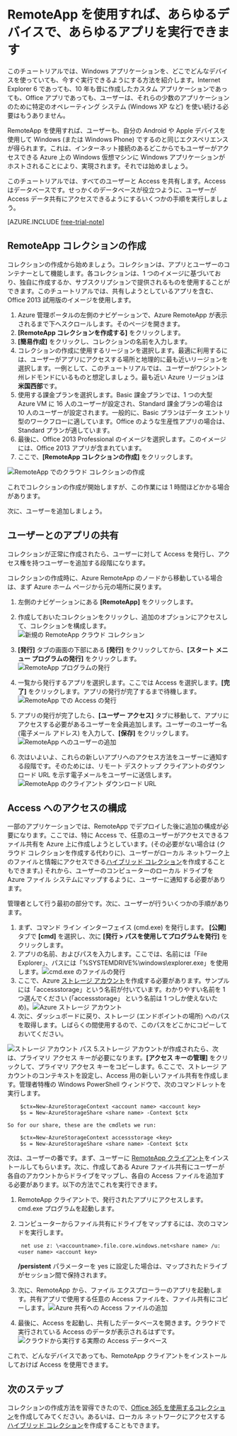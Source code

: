 <properties
   pageTitle="RemoteApp を使用すれば、あらゆるデバイスで、あらゆるアプリを実行できます"
   description="RemoteApp を使用して、ユーザーと任意のアプリを共有する方法について説明します。"
   services="remoteapp"
   documentationCenter=""
   authors="lizap"
   manager="mbaldwin"
   editor=""/>

<tags
   ms.service="remoteapp"
   ms.devlang="na"
   ms.topic="hero-article"
   ms.tgt_pltfrm="na"
   ms.workload="compute"
   ms.date="05/28/2015"
   ms.author="elizapo"/>

# RemoteApp を使用すれば、あらゆるデバイスで、あらゆるアプリを実行できます

このチュートリアルでは、Windows アプリケーションを、どこでどんなデバイスを使っていても、今すぐ実行できるようにする方法を紹介します。Internet Explorer 6 であっても、10 年も昔に作成したカスタム アプリケーションであっても、Office アプリであっても、ユーザーは、それらの少数のアプリケーションのために特定のオペレーティング システム (Windows XP など) を使い続ける必要はもうありません。

RemoteApp を使用すれば、ユーザーも、自分の Android や Apple デバイスを使用して Windows (または Windows Phone) でするのと同じエクスペリエンスが得られます。これは、インターネット接続のあるどこからでもユーザーがアクセスできる Azure 上の Windows 仮想マシンに Windows アプリケーションがホストされることにより、実現されます。それでは始めましょう。

このチュートリアルでは、すべてのユーザーと Access を共有します。Access はデータベースです。せっかくのデータベースが役立つように、ユーザーが Access データ共有にアクセスできるようにするいくつかの手順を実行しましょう。

[AZURE.INCLUDE [free-trial-note](../../includes/free-trial-note.md)]


## RemoteApp コレクションの作成

コレクションの作成から始めましょう。コレクションは、アプリとユーザーのコンテナーとして機能します。各コレクションは、1 つのイメージに基づいており、独自に作成するか、サブスクリプションで提供されるものを使用することができます。このチュートリアルでは、共有しようとしているアプリを含む、Office 2013 試用版のイメージを使用します。

1. Azure 管理ポータルの左側のナビゲーションで、Azure RemoteApp が表示されるまで下へスクロールします。そのページを開きます。
2. **[RemoteApp コレクションを作成する]** をクリックします。
3. **[簡易作成]** をクリックし、コレクションの名前を入力します。
4. コレクションの作成に使用するリージョンを選択します。最適に利用するには、ユーザーがアプリにアクセスする場所と地理的に最も近いリージョンを選択します。一例として、このチュートリアルでは、ユーザーがワシントン州レドモンドにいるものと想定しましょう。最も近い Azure リージョンは **米国西部**です。
5. 使用する課金プランを選択します。Basic 課金プランでは、1 つの大型 Azure VM に 16 人のユーザーが設定され、Standard 課金プランの場合は 10 人のユーザーが設定されます。一般的に、Basic プランはデータ エントリ型のワークフローに適しています。Office のような生産性アプリの場合は、Standard プランが適しています。
6. 最後に、Office 2013 Professional のイメージを選択します。このイメージには、Office 2013 アプリが含まれています。  
7. ここで、**[RemoteApp コレクションの作成]** をクリックします。

![RemoteApp でのクラウド コレクションの作成](./media/remoteapp-anyapp/ra-anyappcreatecollection.png)

これでコレクションの作成が開始しますが、この作業には 1 時間ほどかかる場合があります。

次に、ユーザーを追加しましょう。

## ユーザーとのアプリの共有

コレクションが正常に作成されたら、ユーザーに対して Access を発行し、アクセス権を持つユーザーを追加する段階になります。

コレクションの作成時に、Azure RemoteApp のノードから移動している場合は、まず Azure ホーム ページから元の場所に戻ります。

1. 左側のナビゲーションにある **[RemoteApp]** をクリックします。
2. 作成しておいたコレクションをクリックし、追加のオプションにアクセスして、コレクションを構成します。![新規の RemoteApp クラウド コレクション](./media/remoteapp-anyapp/ra-anyappcollection.png)
3. **[発行]** タブの画面の下部にある **[発行]** をクリックしてから、**[スタート メニュー プログラムの発行]** をクリックします。![RemoteApp プログラムの発行](./media/remoteapp-anyapp/ra-anyapppublish.png)
4. 一覧から発行するアプリを選択します。ここでは Access を選択します。**[完了]** をクリックします。アプリの発行が完了するまで待機します。![RemoteApp での Access の発行](./media/remoteapp-anyapp/ra-anyapppublishaccess.png)


1. アプリの発行が完了したら、**[ユーザー アクセス]** タブに移動して、アプリにアクセスする必要があるユーザーを全員追加します。ユーザーのユーザー名 (電子メール アドレス) を入力して、**[保存]** をクリックします。![RemoteApp へのユーザーの追加](./media/remoteapp-anyapp/ra-anyappaddusers.png)


1. 次はいよいよ、これらの新しいアプリへのアクセス方法をユーザーに通知する段階です。そのためには、リモート デスクトップ クライアントのダウンロード URL を示す電子メールをユーザーに送信します。![RemoteApp のクライアント ダウンロード URL](./media/remoteapp-anyapp/ra-anyappurl.png)

## Access へのアクセスの構成

一部のアプリケーションでは、RemoteApp でデプロイした後に追加の構成が必要になります。ここでは、特に Access で、任意のユーザーがアクセスできるファイル共有を Azure 上に作成しようとしています。(その必要がない場合は (クラウド コレクションを作成する代わりに)、ユーザーがローカル ネットワーク上のファイルと情報にアクセスできる[ハイブリッド コレクション](remoteapp-create-hybrid-deployment.md)を作成することもできます。) それから、ユーザーのコンピューターのローカル ドライブを Azure ファイル システムにマップするように、ユーザーに通知する必要があります。

管理者として行う最初の部分です。次に、ユーザーが行ういくつかの手順があります。

1. まず、コマンド ライン インターフェイス (cmd.exe) を発行します。 **[公開]** タブで **[cmd]** を選択し、次に **[発行 > パスを使用してプログラムを発行]** をクリックします。
2. アプリの名前、およびパスを入力します。ここでは、名前には「File Explorer」、パスには「%SYSTEMDRIVE%\\windows\\explorer.exe」を使用します。![cmd.exe のファイルの発行](./media/remoteapp-anyapp/ra-publishcmd.png)
3. ここで、Azure [ストレージ アカウント](../storage-create-storage-account.md)を作成する必要があります。サンプルには「accessstorage」という名前が付いています。わかりやすい名前を 1 つ選んでください (「accessstorage」 という名前は 1 つしか使えないため)。![Azure ストレージ アカウント](./media/remoteapp-anyapp/ra-anyappazurestorage.png)
4. 次に、ダッシュボードに戻り、ストレージ (エンドポイントの場所) へのパスを取得します。しばらくの間使用するので、このパスをどこかにコピーしておいてください。

![ストレージ アカウント パス](./media/remoteapp-anyapp/ra-anyappstoragelocation.png) 5.ストレージ アカウントが作成されたら、次は、プライマリ アクセス キーが必要になります。**[アクセス キーの管理]** をクリックして、プライマリ アクセス キーをコピーします。6.ここで、ストレージ アカウントのコンテキストを設定し、Access 用の新しいファイル共有を作成します。管理者特権の Windows PowerShell ウィンドウで、次のコマンドレットを実行します。

        $ctx=New-AzureStorageContext <account name> <account key>
    	$s = New-AzureStorageShare <share name> -Context $ctx

	So for our share, these are the cmdlets we run:

	    $ctx=New-AzureStorageContext accessstorage <key>
    	$s = New-AzureStorageShare <share name> -Context $ctx


次は、ユーザーの番です。まず、ユーザーに [RemoteApp クライアント](remoteapp-clients.md)をインストールしてもらいます。次に、作成してある Azure ファイル共有にユーザーが各自のアカウントからドライブをマップし、各自の Access ファイルを追加する必要があります。以下の方法でこれを実行できます。

1. RemoteApp クライアントで、発行されたアプリにアクセスします。cmd.exe プログラムを起動します。
2. コンピューターからファイル共有にドライブをマップするには、次のコマンドを実行します。

		net use z: \<accountname>.file.core.windows.net<share name> /u:<user name> <account key>

	**/persistent** パラメーターを yes に設定した場合は、マップされたドライブがセッション間で保持されます。
1. 次に、RemoteApp から、ファイル エクスプローラーのアプリを起動します。共有アプリで使用する任意の Access ファイルを、ファイル共有にコピーします。![Azure 共有への Access ファイルの追加](./media/remoteapp-anyapp/ra-anyappuseraccess.png)
1. 最後に、Access を起動し、共有したデータベースを開きます。クラウドで実行されている Access のデータが表示されるはずです。![クラウドから実行する実際の Access データベース](./media/remoteapp-anyapp/ra-anyapprunningaccess.png)

これで、どんなデバイスであっても、RemoteApp クライアントをインストールしておけば Access を使用できます。

<!--Every topic should have next steps and links to the next logical set of content to keep the customer engaged-->
## 次のステップ

コレクションの作成方法を習得できたので、[Office 365 を使用するコレクション](remoteapp-tutorial-o365anywhere.md)を作成してみてください。あるいは、ローカル ネットワークにアクセスする[ハイブリッド コレクション](remoteapp-create-hybrid-deployment.md)を作成することもできます。

<!--Image references-->

<!---HONumber=July15_HO2-->